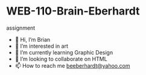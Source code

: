 # WEB-110-Brain-Eberhardt
assignment
- 👋 Hi, I’m Brian
- 👀 I’m interested in art
- 🌱 I’m currently learning Graphic Design
- 💞️ I’m looking to collaborate on HTML
- 📫 How to reach me beeberhardt@yahoo.com
